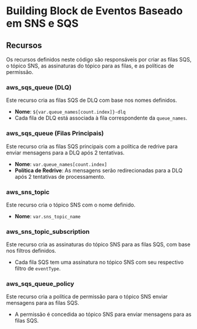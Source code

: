 # Building Block de Eventos Baseado em SNS e SQS

## Recursos

Os recursos definidos neste código são responsáveis por criar as filas SQS, o tópico SNS, as assinaturas do tópico para as filas, e as políticas de permissão.

### aws_sqs_queue (DLQ)

Este recurso cria as filas SQS de DLQ com base nos nomes definidos.

- **Nome**: `${var.queue_names[count.index]}-dlq`
- Cada fila de DLQ está associada à fila correspondente da `queue_names`.

### aws_sqs_queue (Filas Principais)

Este recurso cria as filas SQS principais com a política de redrive para enviar mensagens para a DLQ após 2 tentativas.

- **Nome**: `var.queue_names[count.index]`
- **Política de Redrive**: As mensagens serão redirecionadas para a DLQ após 2 tentativas de processamento.

### aws_sns_topic

Este recurso cria o tópico SNS com o nome definido.

- **Nome**: `var.sns_topic_name`

### aws_sns_topic_subscription

Este recurso cria as assinaturas do tópico SNS para as filas SQS, com base nos filtros definidos.

- Cada fila SQS tem uma assinatura no tópico SNS com seu respectivo filtro de `eventType`.

### aws_sqs_queue_policy

Este recurso cria a política de permissão para o tópico SNS enviar mensagens para as filas SQS.

- A permissão é concedida ao tópico SNS para enviar mensagens para as filas SQS.

